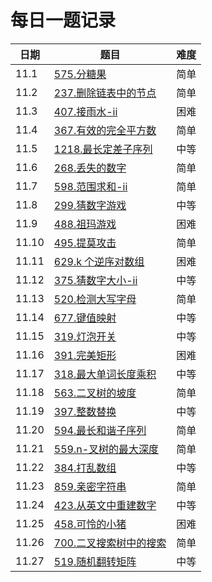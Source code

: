 # 每日一题记录

| 日期  | 题目                                                         | 难度 |
| ----- | ------------------------------------------------------------ | ---- |
| 11.1  | [575.分糖果](./record/575.分糖果.md)                         | 简单 |
| 11.2  | [237.删除链表中的节点](./record/237.删除链表中的节点.md)     | 简单 |
| 11.3  | [407.接雨水-ii](./record/407.接雨水-ii.md)                   | 困难 |
| 11.4  | [367.有效的完全平方数](./record/367.有效的完全平方数.md)     | 简单 |
| 11.5  | [1218.最长定差子序列](./record/1218.最长定差子序列.md)       | 中等 |
| 11.6  | [268.丢失的数字](./record/268.丢失的数字.md)                 | 简单 |
| 11.7  | [598.范围求和-ii](./record/598.范围求和-ii.md)               | 简单 |
| 11.8  | [299.猜数字游戏](./record/299.猜数字游戏.md)                 | 中等 |
| 11.9  | [488.祖玛游戏](./record/488.祖玛游戏.md)                     | 困难 |
| 11.10 | [495.提莫攻击](./record/495.提莫攻击.md)                     | 简单 |
| 11.11 | [629.k 个逆序对数组](./record/629.k个逆序对数组.md)          | 困难 |
| 11.12 | [375.猜数字大小-ii](./record/375.猜数字大小-ii.md)           | 中等 |
| 11.13 | [520.检测大写字母](./record/520.检测大写字母.md)             | 简单 |
| 11.14 | [677.键值映射](./record/677.键值映射.md)                     | 中等 |
| 11.15 | [319.灯泡开关](./record/319.灯泡开关.md)                     | 中等 |
| 11.16 | [391.完美矩形](./record/391.完美矩形.md)                     | 困难 |
| 11.17 | [318.最大单词长度乘积](./record/318.最大单词长度乘积.md)     | 中等 |
| 11.18 | [563.二叉树的坡度](./record/563.二叉树的坡度.md)             | 简单 |
| 11.19 | [397.整数替换](./record/397.整数替换.md)                     | 中等 |
| 11.20 | [594.最长和谐子序列](./record/594.最长和谐子序列.md)         | 简单 |
| 11.21 | [559.n-叉树的最大深度](./record/559.n-叉树的最大深度.md)     | 简单 |
| 11.22 | [384.打乱数组](./record/384.打乱数组.md)                     | 中等 |
| 11.23 | [859.亲密字符串](./record/859.亲密字符串.md)                 | 简单 |
| 11.24 | [423.从英文中重建数字](./record/423.从英文中重建数字.md)     | 中等 |
| 11.25 | [458.可怜的小猪](./record/458.可怜的小猪.md)                 | 困难 |
| 11.26 | [700.二叉搜索树中的搜索](./record/700.二叉搜索树中的搜索.md) | 简单 |
| 11.27 | [519.随机翻转矩阵](./record/519.随机翻转矩阵.md)             | 中等 |
